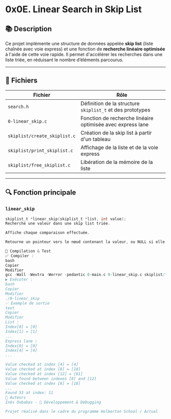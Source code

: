 # 0x0E. Linear Search in Skip List

## 📚 Description

Ce projet implémente une structure de données appelée **skip list** (liste chaînée avec voie express) et une fonction de **recherche linéaire optimisée** à l'aide de cette voie rapide. Il permet d'accélérer les recherches dans une liste triée, en réduisant le nombre d’éléments parcourus.

---

## 📁 Fichiers

| Fichier               | Rôle                                                                 |
|-----------------------|----------------------------------------------------------------------|
| `search.h`            | Définition de la structure `skiplist_t` et des prototypes            |
| `0-linear_skip.c`     | Fonction de recherche linéaire optimisée avec express lane           |
| `skiplist/create_skiplist.c` | Création de la skip list à partir d'un tableau             |
| `skiplist/print_skiplist.c`  | Affichage de la liste et de la voie express                |
| `skiplist/free_skiplist.c`   | Libération de la mémoire de la liste                       |

---

## 🔍 Fonction principale

### `linear_skip`

```c
skiplist_t *linear_skip(skiplist_t *list, int value);
Recherche une valeur dans une skip list triée.

Affiche chaque comparaison effectuée.

Retourne un pointeur vers le nœud contenant la valeur, ou NULL si elle n’est pas trouvée.

🧪 Compilation & Test
✅ Compiler :
bash
Copier
Modifier
gcc -Wall -Wextra -Werror -pedantic 0-main.c 0-linear_skip.c skiplist/*.c -lm -o 0-linear_skip
▶️ Exécuter :
bash
Copier
Modifier
./0-linear_skip
✅ Exemple de sortie
text
Copier
Modifier
List :
Index[0] = [0]
Index[1] = [1]
...
Express lane :
Index[0] = [0]
Index[4] = [4]
...

Value checked at index [4] = [4]
Value checked at index [8] = [18]
Value checked at index [12] = [61]
Value found between indexes [8] and [12]
Value checked at index [8] = [18]
...
Found 53 at index: 11
👤 Auteurs
Inès Oubabas - 🧠 Développement & Debugging

Projet réalisé dans le cadre du programme Holberton School / Actual